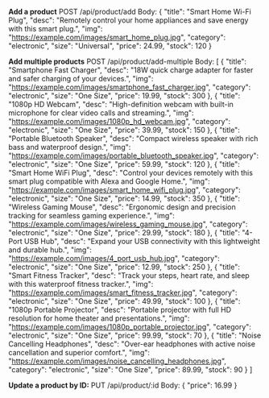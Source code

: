 **Add a product**
POST /api/product/add
Body:
{
  "title": "Smart Home Wi-Fi Plug",
  "desc": "Remotely control your home appliances and save energy with this smart plug.",
  "img": "https://example.com/images/smart_home_plug.jpg",
  "category": "electronic",
  "size": "Universal",
  "price": 24.99,
  "stock": 120
}

**Add multiple products**
POST /api/product/add-multiple
Body:
[
  {
    "title": "Smartphone Fast Charger",
    "desc": "18W quick charge adapter for faster and safer charging of your devices.",
    "img": "https://example.com/images/smartphone_fast_charger.jpg",
    "category": "electronic",
    "size": "One Size",
    "price": 19.99,
    "stock": 300
  },
  {
    "title": "1080p HD Webcam",
    "desc": "High-definition webcam with built-in microphone for clear video calls and streaming.",
    "img": "https://example.com/images/1080p_hd_webcam.jpg",
    "category": "electronic",
    "size": "One Size",
    "price": 39.99,
    "stock": 150
  },
  {
    "title": "Portable Bluetooth Speaker",
    "desc": "Compact wireless speaker with rich bass and waterproof design.",
    "img": "https://example.com/images/portable_bluetooth_speaker.jpg",
    "category": "electronic",
    "size": "One Size",
    "price": 59.99,
    "stock": 120
  },
  {
    "title": "Smart Home WiFi Plug",
    "desc": "Control your devices remotely with this smart plug compatible with Alexa and Google Home.",
    "img": "https://example.com/images/smart_home_wifi_plug.jpg",
    "category": "electronic",
    "size": "One Size",
    "price": 14.99,
    "stock": 350
  },
  {
    "title": "Wireless Gaming Mouse",
    "desc": "Ergonomic design and precision tracking for seamless gaming experience.",
    "img": "https://example.com/images/wireless_gaming_mouse.jpg",
    "category": "electronic",
    "size": "One Size",
    "price": 29.99,
    "stock": 180
  },
  {
    "title": "4-Port USB Hub",
    "desc": "Expand your USB connectivity with this lightweight and durable hub.",
    "img": "https://example.com/images/4_port_usb_hub.jpg",
    "category": "electronic",
    "size": "One Size",
    "price": 12.99,
    "stock": 250
  },
  {
    "title": "Smart Fitness Tracker",
    "desc": "Track your steps, heart rate, and sleep with this waterproof fitness tracker.",
    "img": "https://example.com/images/smart_fitness_tracker.jpg",
    "category": "electronic",
    "size": "One Size",
    "price": 49.99,
    "stock": 100
  },
  {
    "title": "1080p Portable Projector",
    "desc": "Portable projector with full HD resolution for home theater and presentations.",
    "img": "https://example.com/images/1080p_portable_projector.jpg",
    "category": "electronic",
    "size": "One Size",
    "price": 99.99,
    "stock": 70
  },
  {
    "title": "Noise Cancelling Headphones",
    "desc": "Over-ear headphones with active noise cancellation and superior comfort.",
    "img": "https://example.com/images/noise_cancelling_headphones.jpg",
    "category": "electronic",
    "size": "One Size",
    "price": 89.99,
    "stock": 90
  }
]

**Update a product by ID:**
PUT /api/product/:id 
Body:
{
    "price": 16.99
}